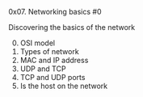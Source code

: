 0x07. Networking basics #0

Discovering the basics of the network

0. OSI model
1. Types of network
2. MAC and IP address
3. UDP and TCP
4. TCP and UDP ports
5. Is the host on the network

